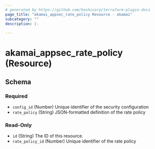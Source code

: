 ```yaml
---
# generated by https://github.com/hashicorp/terraform-plugin-docs
page_title: "akamai_appsec_rate_policy Resource - akamai"
subcategory: ""
description: |-
  
---
```


# akamai_appsec_rate_policy (Resource)





<!-- schema generated by tfplugindocs -->
## Schema

### Required

- `config_id` (Number) Unique identifier of the security configuration
- `rate_policy` (String) JSON-formatted definition of the rate policy

### Read-Only

- `id` (String) The ID of this resource.
- `rate_policy_id` (Number) Unique identifier of the rate policy
